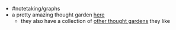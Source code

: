 - #notetaking/graphs
- a pretty amazing thought garden [here](https://wiki.nikiv.dev/)
	- they also have a collection of [other thought gardens](other/wiki-workflow#similar-wikis-i-liked) they like